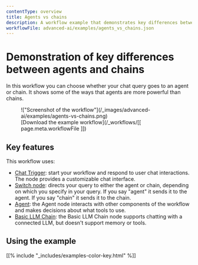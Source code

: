 ```yaml
---
contentType: overview
title: Agents vs chains
description: A workflow example that demonstrates key differences between agents and chains.
workflowFile: advanced-ai/examples/agents_vs_chains.json
---
```


# Demonstration of key differences between agents and chains

In this workflow you can choose whether your chat query goes to an agent or chain. It shows some of the ways that agents are more powerful than chains.


<figure markdown>
!["Screenshot of the workflow"](/_images/advanced-ai/examples/agents-vs-chains.png)
<figcaption markdown>[Download the example workflow](/_workflows/[[ page.meta.workflowFile ]])</figcaption>
</figure>

## Key features

This workflow uses:

* [Chat Trigger](/integrations/builtin/core-nodes/n8n-nodes-langchain.chattrigger/): start your workflow and respond to user chat interactions. The node provides a customizable chat interface.
* [Switch node](/integrations/builtin/core-nodes/n8n-nodes-base.switch/): directs your query to either the agent or chain, depending on which you specify in your query. If you say "agent" it sends it to the agent. If you say "chain" it sends it to the chain.
* [Agent](/integrations/builtin/cluster-nodes/root-nodes/n8n-nodes-langchain.agent/): the Agent node interacts with other components of the workflow and makes decisions about what tools to use.
* [Basic LLM Chain](/integrations/builtin/cluster-nodes/root-nodes/n8n-nodes-langchain.chainllm/): the Basic LLM Chain node supports chatting with a connected LLM, but doesn't support memory or tools.


## Using the example

[[% include "_includes/examples-color-key.html" %]]
